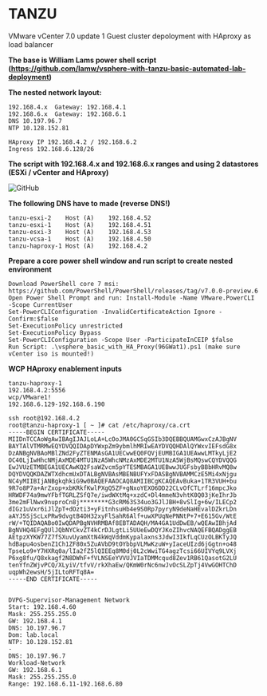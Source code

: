 # TANZU
VMware vCenter 7.0 update 1 Guest cluster depoloyment with HAproxy as load balancer

**The base is William Lams power shell script (https://github.com/lamw/vsphere-with-tanzu-basic-automated-lab-deployment)**


**The nested network layout:**

```
192.168.4.x  Gateway: 192.168.4.1
192.168.6.x  Gateway: 192.168.6.1
DNS 10.197.96.7
NTP 10.128.152.81

HAproxy IP 192.168.4.2 / 192.168.6.2
Ingress 192.168.6.128/26
```

**The script with 192.168.4.x and 192.168.6.x ranges and using 2 datastores (ESXi / vCenter and HAproxy)**

![GitHub](vsphere_basic_with_HA_Proxy(96GWat1).ps1)

**The following DNS have to made (reverse DNS!)** 

```
tanzu-esxi-2	Host (A)	192.168.4.52
tanzu-esxi-1	Host (A)	192.168.4.51
tanzu-esxi-3	Host (A)	192.168.4.53
tanzu-vcsa-1	Host (A)	192.168.4.50
tanzu-haproxy-1	Host (A)	192.168.4.2
```

**Prepare a core power shell window and run script to create nested environment**

```
Download PowerShell core 7 msi: https://github.com/PowerShell/PowerShell/releases/tag/v7.0.0-preview.6
Open Power Shell Prompt and run: Install-Module -Name VMware.PowerCLI -Scope CurrentUser
Set-PowerCLIConfiguration -InvalidCertificateAction Ignore -Confirm:$false
Set-ExecutionPolicy unrestricted
Set-ExecutionPolicy Bypass
Set-PowerCLIConfiguration -Scope User -ParticipateInCEIP $false
Run Script: .\vsphere_basic_with_HA_Proxy(96GWat1).ps1 (make sure vCenter iso is mounted!)
```

**WCP HAproxy enablement inputs**

```
tanzu-haproxy-1
192.168.4.2:5556
wcp/VMware1!
192.168.6.129-192.168.6.190

ssh root@192.168.4.2
root@tanzu-haproxy-1 [ ~ ]# cat /etc/haproxy/ca.crt
-----BEGIN CERTIFICATE-----
MIIDnTCCAoWgAwIBAgIJAJLoLA+LcOoJMA0GCSqGSIb3DQEBBQUAMGwxCzAJBgNV
BAYTAlVTMRMwEQYDVQQIDApDYWxpZm9ybmlhMRIwEAYDVQQHDAlQYWxvIEFsdG8x
DzANBgNVBAoMBlZNd2FyZTENMAsGA1UECwwEQ0FQVjEUMBIGA1UEAwwLMTkyLjE2
OC40LjIwHhcNMjAxMDE4MTU1NzA5WhcNMzAxMDE2MTU1NzA5WjBsMQswCQYDVQQG
EwJVUzETMBEGA1UECAwKQ2FsaWZvcm5pYTESMBAGA1UEBwwJUGFsbyBBbHRvMQ8w
DQYDVQQKDAZWTXdhcmUxDTALBgNVBAsMBENBUFYxFDASBgNVBAMMCzE5Mi4xNjgu
NC4yMIIBIjANBgkqhkiG9w0BAQEFAAOCAQ8AMIIBCgKCAQEAvBuka+1TR3VUH+bu
9R7o8P7a+ArZxop+xbKRkfKwlPXgQ5ZF+gNxoYEXO6DD22CLvOfCTLrf16mpcJko
HRWDF74a9mwYFbfTGRLZSfQ7e/iwdWXtMq+xzdC+Dl4mmeN3vhtK0Q03jKeIhrJb
3me2mFlNwx9nuproCn8j********G3cRM63S34uo3GJlJBH+8vSlIg+6w/ILECp2
dIGz1uVxr6iJlZpT+dOzti3+yFitnhsuHb4e9S0Rp7pyryN9deNaHEvalDZkrLDn
aAYJ5SjScLxPRw9dvgtB4OH32xyFlSahR6Alf+uwXPUqNePNNtP+7+E615Gv/WtE
rW/+TQIDAQABo0IwQDAPBgNVHRMBAf8EBTADAQH/MA4GA1UdDwEB/wQEAwIBhjAd
BgNVHQ4EFgQUlJQbNYCkvZT4kCrDJLgtLi5UUeEwDQYJKoZIhvcNAQEFBQADggEB
AEtpzXYKW77Z7fSXuvUyamXtN4kWqVddmKypalaxns3JdwI3IkfLqCUzOLBKTyJQ
hdBapu4osbenZ1Ch1ZF80x5ZuAVbD9tOYbbpVLMwKzuW+yIaceUIzd6jGgtn+o48
TpseLo9+Y7HXRq0a/lIa2fZ5lQIEEq8M0dj0L2cWwiTG4agzTcsi66UIVYq9LVXj
P6xg8fu/Q8xkagf2N8DWhF+fVLNSEeYVVUJVIaTDMMcqud8Zev1RB61QasotG2LU
tenYfnZWjvPCQ/XLyiV/tfvV/rkXhaEw/QKmW0rNc6nwJvOcSLZpTj4VwGOHTChD
uqpWh2ewsH/5jILtoRFTq8A=
-----END CERTIFICATE-----


DVPG-Supervisor-Management Network
Start: 192.168.4.60
Mask: 255.255.255.0
GW: 192.168.4.1
DNS: 10.197.96.7   
Dom: lab.local
NTP: 10.128.152.81
-
DNS: 10.197.96.7
Workload-Network
GW: 192.168.6.1
Mask: 255.255.255.0
Range: 192.168.6.11-192.168.6.80

```







